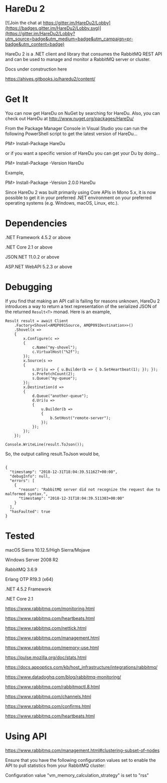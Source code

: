 HareDu 2
========

[![Join the chat at https://gitter.im/HareDu2/Lobby](https://badges.gitter.im/HareDu2/Lobby.svg)](https://gitter.im/HareDu2/Lobby?utm_source=badge&utm_medium=badge&utm_campaign=pr-badge&utm_content=badge)

HareDu 2 is a .NET client and library that consumes the RabbitMQ REST API and can be used to manage and monitor a RabbitMQ server or cluster.


Docs under construction here

https://ahives.gitbooks.io/haredu2/content/


Get It
======

You can now get HareDu on NuGet by searching for HareDu. Also, you can check out HareDu at http://www.nuget.org/packages/HareDu/

From the Package Manager Console in Visual Studio you can run the following PowerShell script to get the latest version of HareDu...

PM> Install-Package HareDu

or if you want a specific version of HareDu you can get your Du by doing...

PM> Install-Package -Version <version> HareDu

Example,

PM> Install-Package -Version 2.0.0 HareDu

Since HareDu 2 was built primarily using Core APIs in Mono 5.x, it is now possible to get it in your preferred .NET environment on your preferred operating systems (e.g. Windows, macOS, Linux, etc.). 


Dependencies
============
.NET Framework 4.5.2 or above

.NET Core 2.1 or above

JSON.NET 11.0.2 or above

ASP.NET WebAPI 5.2.3 or above


Debugging
=========

If you find that making an API call is failing for reasons unknown, HareDu 2 introduces a way to return a text representation of the serialized JSON of the returned ```Result<T>``` monad. Here is an example,

<pre><code class="c#">Result result = await Client
    .Factory&lt;Shovel&lt;AMQP091Source, AMQP091Destination&gt;&gt;()
    .Shovel(x =&gt;
    {
        x.Configure(c =&gt;
        {
            c.Name(&quot;my-shovel&quot;);
            c.VirtualHost(&quot;%2f&quot;);
        });
        x.Source(s =&gt;
        {
            s.Uri(u =&gt; { u.Builder(b =&gt; { b.SetHeartbeat(1); }); });
            s.PrefetchCount(2);
            s.Queue(&quot;my-queue&quot;);
        });
        x.Destination(d =&gt;
        {
            d.Queue(&quot;another-queue&quot;);
            d.Uri(u =&gt;
            {
                u.Builder(b =&gt;
                {
                    b.SetHost(&quot;remote-server&quot;);
                });
            });
        });
    });

Console.WriteLine(result.ToJson());
</code></pre>

So, the output calling result.ToJson would be,

<pre><code class="json">
{
  &quot;timestamp&quot;: &quot;2018-12-31T18:04:39.511627+00:00&quot;,
  &quot;debugInfo&quot;: null,
  &quot;errors&quot;: [
    {
      &quot;reason&quot;: &quot;RabbitMQ server did not recognize the request due to malformed syntax.&quot;,
      &quot;timestamp&quot;: &quot;2018-12-31T18:04:39.511303+00:00&quot;
    }
  ],
  &quot;hasFaulted&quot;: true
}
</code></pre>









Tested
======
macOS Sierra 10.12.5/High Sierra/Mojave

Windows Server 2008 R2

RabbitMQ 3.6.9

Erlang OTP R19.3 (x64)

.NET 4.5.2 Framework

.NET Core 2.1


https://www.rabbitmq.com/monitoring.html

https://www.rabbitmq.com/heartbeats.html

https://www.rabbitmq.com/nettick.html

https://www.rabbitmq.com/management.html

https://www.rabbitmq.com/memory-use.html

https://pulse.mozilla.org/doc/stats.html

https://docs.appoptics.com/kb/host_infrastructure/integrations/rabbitmq/

https://www.datadoghq.com/blog/rabbitmq-monitoring/

https://www.rabbitmq.com/rabbitmqctl.8.html

https://www.rabbitmq.com/channels.html

https://www.rabbitmq.com/confirms.html

https://www.rabbitmq.com/heartbeats.html



# Using API

https://www.rabbitmq.com/management.html#clustering-subset-of-nodes

Ensure that you have the following configuration values set to enable the API to pull statistics from your RabbitMQ cluster:

Configuration value "vm_memory_calculation_strategy" is set to "rss"


